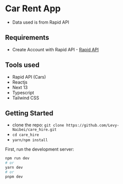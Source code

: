 # Car Rent App
- Data used is from Rapid API

## Requirements

- Create Account with Rapid API - [Rapid API](https://rapidapi.com/apininjas/api/cars-by-api-ninjas/)
## Tools used

- Rapid API (Cars)
- Reactjs
- Next 13
- Typescript
- Tailwind CSS
## Getting Started

- clone the repo: `git clone https://github.com/Levy-Naibei/care_hire.git`
- `cd care_hire`
- `yarn/npm install`

First, run the development server:

```bash
npm run dev
# or
yarn dev
# or
pnpm dev
```
